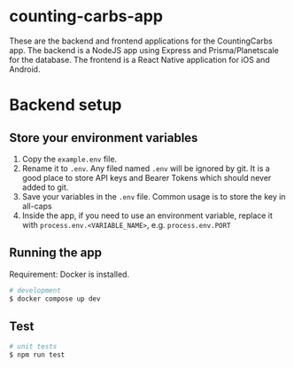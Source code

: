 # counting-carbs-app
These are the backend and frontend applications for the CountingCarbs app. 
The backend is a NodeJS app using Express and Prisma/Planetscale for the database.
The frontend is a React Native application for iOS and Android.

# Backend setup
## Store your environment variables
1. Copy the `example.env` file.
2. Rename it to `.env`. Any filed named `.env` will be ignored by git. It is a good place to store API keys and Bearer Tokens which should never added to git.
3. Save your variables in the `.env` file. Common usage is to store the key in all-caps
4. Inside the app, if you need to use an environment variable, replace it with `process.env.<VARIABLE_NAME>`, e.g. `process.env.PORT`


## Running the app

Requirement: Docker is installed. 

```bash
# development
$ docker compose up dev

```

## Test

```bash
# unit tests
$ npm run test

```
